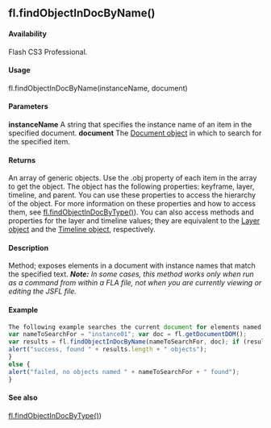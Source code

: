 ## fl.findObjectInDocByName()

#### Availability

Flash CS3 Professional.

#### Usage

fl.findObjectInDocByName(instanceName, document)

#### Parameters

**instanceName** A string that specifies the instance name of an item in the specified document.
**document** The [Document object](#!AdobeDocs/developers-animatesdk-docs/master/Document_object/document_summary.md) in which to search for the specified item.

#### Returns

An array of generic objects. Use the .obj property of each item in the array to get the object. The object has the following properties: keyframe, layer, timeline, and parent. You can use these properties to access the hierarchy of the object. For more information on these properties and how to access them, see [fl.findObjectInDocByType()](#!AdobeDocs/developers-animatesdk-docs/master/flash_object_(fl)/fl28.md)).
You can also access methods and properties for the layer and timeline values; they are equivalent to the [Layer object](#!AdobeDocs/developers-animatesdk-docs/master/Layer_object/layer_summary.md) and the [Timeline object](#!AdobeDocs/developers-animatesdk-docs/master/Timeline_object/timeline_summary.md), respectively.

#### Description

Method; exposes elements in a document with instance names that match the specified text.
***Note:** In some cases, this method works only when run as a command from within a FLA file, not when you are currently viewing or editing the JSFL file.*

#### Example

```javascript
The following example searches the current document for elements named "instance01" .
var nameToSearchFor = "instance01"; var doc = fl.getDocumentDOM();
var results = fl.findObjectInDocByName(nameToSearchFor, doc); if (results.length \0) {
alert("success, found " + results.length + " objects");
}
else {
alert("failed, no objects named " + nameToSearchFor + " found");
}

```
#### See also

[fl.findObjectInDocByType()](#!AdobeDocs/developers-animatesdk-docs/master/flash_object_(fl)/fl28.md))

<span id="fl.findObjectInDocByType()" class="anchor"></span>

